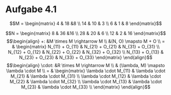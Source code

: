 # Aufgabe 4.1

$$M = \begin{matrix}
4 & 18 &8 \\
14 & 10 & 3 \\
6 & 1 & 8
\end{matrix}$$

$$N = \begin{matrix}
8 & 36 &16 \\
28 & 20 & 6 \\
12 & 2 & 16
\end{matrix}$$
$$\begin{align}
+: &M \times M \rightarrow M \\
&(N, O) \mapsto M + O \\
= & \begin{matrix}
N_{11} + O_{11} & N_{21} + O_{21} & N_{31} + O_{31} \\
N_{12} + O_{12} & N_{22} + O_{22} & N_{32} + O_{32} \\
N_{13} + O_{13} & N_{23} + O_{23} & N_{33} + O_{33}
\end{matrix}
\end{align}$$
$$\begin{align}
\cdot: &R \times M \rightarrow M \\
& (\lambda, M) \mapsto \lambda \cdot M \\
= & \begin{matrix}
\lambda \cdot M_{11} & \lambda \cdot M_{21} &  \lambda \cdot M_{31} \\ 
\lambda \cdot M_{12} & \lambda \cdot M_{22} &  \lambda \cdot M_{32} \\ 
\lambda \cdot M_{13} & \lambda \cdot M_{23} &  \lambda \cdot M_{33} \\ 
\end{matrix} 
\end{align}$$

